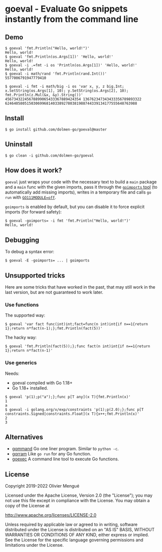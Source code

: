 
# goeval - Evaluate Go snippets instantly from the command line

## Demo

    $ goeval 'fmt.Println("Hello, world!")'
    Hello, world!
    $ goeval 'fmt.Println(os.Args[1])' 'Hello, world!'
    Hello, world!
    $ goeval -i .=fmt -i os 'Println(os.Args[1])' 'Hello, world!'
    Hello, world!
    $ goeval -i math/rand 'fmt.Println(rand.Int())'
    5577006791947779410

    $ goeval -i fmt -i math/big -i os 'var x, y, z big.Int; x.SetString(os.Args[1], 10); y.SetString(os.Args[2], 10); fmt.Println(z.Mul(&x, &y).String())' 45673432245678899065433367889424354 136762347343433356789893322
    6246405805150306996814033892780381988744339134177555648763988

## Install

    $ go install github.com/dolmen-go/goeval@master

## Uninstall

    $ go clean -i github.com/dolmen-go/goeval

## How does it work?

`goeval` just wraps your code with the necessary text to build a `main` package and a `main` func with the given imports, pass it through the [`goimports` tool](https://godoc.org/golang.org/x/tools/cmd/goimports) (to automatically add missing imports), writes in a temporary file and calls `go run` with [`GO111MODULE=off`](https://golang.org/ref/mod#mod-commands).

`goimports` is enabled by default, but you can disable it to force explicit imports (for forward safety):

    $ goeval -goimports= -i fmt 'fmt.Println("Hello, world!")'
    Hello, world!

## Debugging

To debug a syntax error:

    $ goeval -E -goimports= ... | goimports

## Unsupported tricks

Here are some tricks that have worked in the past, that may still work in the last version, but are not guaranteed to work later.

### Use functions

The supported way:

    $ goeval 'var fact func(int)int;fact=func(n int)int{if n==1{return 1};return n*fact(n-1);};fmt.Println(fact(5))'

The hacky way:

    $ goeval 'fmt.Println(fact(5));};func fact(n int)int{if n==1{return 1};return n*fact(n-1)'

### Use generics

Needs:
- goeval compiled with Go 1.18+
- Go 1.18+ installed.

```console
$ goeval 'p(1);p("a");};func p[T any](x T){fmt.Println(x)'
1
a
$ goeval -i golang.org/x/exp/constraints 'p(1);p(2.0);};func p[T constraints.Signed|constraints.Float](x T){x++;fmt.Println(x)'
2
3
```

## Alternatives

* [gommand](https://github.com/sno6/gommand) Go one liner program. Similar to `python -c`.
* [gorram](https://github.com/natefinch/gorram) Like `go run` for any Go function.
* [goexec](https://github.com/shurcooL/goexec) A command line tool to execute Go functions.

## License

Copyright 2019-2022 Olivier Mengué

Licensed under the Apache License, Version 2.0 (the "License");
you may not use this file except in compliance with the License.
You may obtain a copy of the License at

   http://www.apache.org/licenses/LICENSE-2.0

Unless required by applicable law or agreed to in writing, software
distributed under the License is distributed on an "AS IS" BASIS,
WITHOUT WARRANTIES OR CONDITIONS OF ANY KIND, either express or implied.
See the License for the specific language governing permissions and
limitations under the License.
